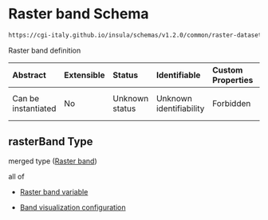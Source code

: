 # Raster band Schema

```txt
https://cgi-italy.github.io/insula/schemas/v1.2.0/common/raster-dataset-visualization-config.schema.json#/$defs/rasterBand
```

Raster band definition

| Abstract            | Extensible | Status         | Identifiable            | Custom Properties | Additional Properties | Access Restrictions | Defined In                                                                                                                                 |
| :------------------ | :--------- | :------------- | :---------------------- | :---------------- | :-------------------- | :------------------ | :----------------------------------------------------------------------------------------------------------------------------------------- |
| Can be instantiated | No         | Unknown status | Unknown identifiability | Forbidden         | Allowed               | none                | [raster-dataset-visualization-config.schema.json\*](schemas/common/raster-dataset-visualization-config.schema.json) |

## rasterBand Type

merged type ([Raster band](raster-dataset-visualization-config-defs-raster-band.md))

all of

* [Raster band variable](raster-dataset-visualization-config-defs-raster-band-allof-raster-band-variable.md)

* [Band visualization configuration](raster-dataset-visualization-config-defs-band-visualization-configuration.md)
